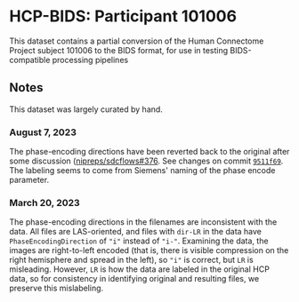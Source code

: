 # HCP-BIDS: Participant 101006

This dataset contains a partial conversion of the Human Connectome Project
subject 101006 to the BIDS format, for use in testing BIDS-compatible
processing pipelines

## Notes

This dataset was largely curated by hand.

### August 7, 2023
The phase-encoding directions have been reverted back to the original after
some discussion ([nipreps/sdcflows#376](https://github.com/nipreps/sdcflows/issues/376).
See changes on commit [`9511f69`](https://github.com/nipreps-data/HCP101006/commit/9511f69b1e508564feaf4a53f0e94bf4ca98b1e7).
The labeling seems to come from Siemens' naming of the phase encode parameter.

### March 20, 2023
The phase-encoding directions in the filenames are inconsistent with the data.
All files are LAS-oriented, and files with `dir-LR` in the data have
`PhaseEncodingDirection` of `"i"` instead of `"i-"`.
Examining the data, the images are right-to-left encoded (that is, there is
visible compression on the right hemisphere and spread in the left), so `"i"`
is correct, but `LR` is misleading.
However, `LR` is how the data are labeled in the original HCP data, so for
consistency in identifying original and resulting files, we preserve this
mislabeling.
